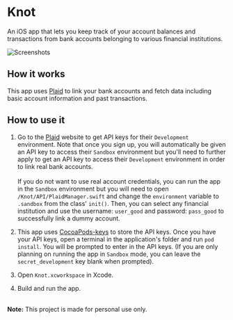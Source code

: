 # Knot

An iOS app that lets you keep track of your account balances and transactions from bank accounts belonging to various financial institutions.


![Screenshots](/Assets/Screenshots.png)

## How it works

This app uses [Plaid](https://www.plaid.com) to link your bank accounts and fetch data including basic account information and past transactions.

## How to use it

1. Go to the [Plaid](https://www.plaid.com) website to get API keys for their `Development` environment. Note that once you sign up, you will automatically be given an API key to access their `Sandbox` environment but you'll need to further apply to get an API key to access their `Development` environment in order to link real bank accounts. <br> <br>If you do not want to use real account credentials, you can run the app in the `Sandbox` environment but you will need to open  `/Knot/API/PlaidManager.swift` and change the `environment` variable to `.sandbox` from the class' `init()`. Then, you can select any financial institution and use the username: `user_good` and password: `pass_good` to successfully link a dummy account.

2. This app uses [CocoaPods-keys](https://github.com/orta/cocoapods-keys) to store the API keys. Once you have your API keys, open a terminal in the application's folder and run `pod install`. You will be prompted to enter in the API keys. (If you are only planning on running the app in `Sandbox` mode, you can leave the `secret_development` key blank when prompted).

3. Open `Knot.xcworkspace` in Xcode.

6. Build and run the app. 

<br>
<b>Note:</b> This project is made for personal use only. 

